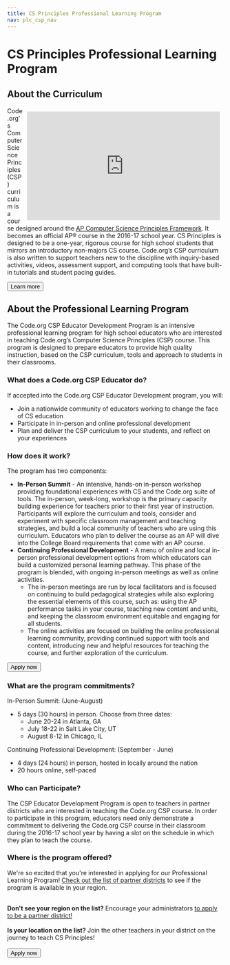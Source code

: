 ```yaml
---
title: CS Principles Professional Learning Program
nav: plc_csp_nav
---
```

# CS Principles Professional Learning Program #

## About the Curriculum


<iframe style="width:448px; height:252px; float:right; margin: 10px;" src="https://www.youtube.com/embed/S1vFrz4NETg" frameborder="0" allowfullscreen></iframe>

Code.org’s Computer Science Principles (CSP) curriculum is a course designed around the [AP
Computer Science Principles Framework](http://secure-media.collegeboard.org/digitalServices/pdf/ap/ap-computer-science-principles-curriculum-framework.pdf). It becomes an official AP® course in the 2016-­17
school year. CS Principles is designed to be a one-year, rigorous course for high school students that mirrors an introductory non-majors CS course. Code.org’s CSP curriculum is also written to support teachers new to the discipline with inquiry-­based activities, videos, assessment support, and computing tools that have built­-in tutorials and student pacing guides.

[<button>Learn more</button>](/educate/csp)

## <a name="about"></a>About the Professional Learning Program

The Code.org CSP Educator Development Program is an intensive professional learning program for high school educators who are interested in teaching Code.org’s Computer Science Principles (CSP) course. This program is designed to prepare educators to provide high quality instruction, based on the CSP curriculum, tools and approach to students in their classrooms. 

### What does a Code.org CSP Educator do?
If accepted into the Code.org CSP Educator Development program, you will:

- Join a nationwide community of educators working to change the face of CS education 
- Participate in in-person and online professional development
- Plan and deliver the CSP curriculum to your students, and reflect on your experiences 
 
 
### <a name="components"></a>How does it work?
The program has two components: 

- **In-Person Summit** - An intensive, hands-on in-person workshop providing foundational experiences with CS and the Code.org suite of tools. The in-person, week-long, workshop is the primary capacity building experience for teachers prior to their first year of instruction. Participants will explore the curriculum and tools, consider and experiment with specific classroom management and teaching strategies, and build a local community of teachers who are using this curriculum. Educators who plan to deliver the course as an AP will dive into the College Board requirements that come with an AP course.
- **Continuing Professional Development** - A menu of online and local in-person professional development options from which educators can build a customized personal learning pathway. This phase of the program is blended, with ongoing in-person meetings as well as online activities.
  - The in-person meetings are run by local facilitators and is focused on continuing to build pedagogical strategies while also exploring the essential elements of this course, such as: using the AP performance tasks in your course, teaching new content and units, and keeping the classroom environment equitable and engaging for all students.
  - The online activities are focused on building the online professional learning community, providing continued support with tools and content, introducing new and helpful resources for teaching the course, and further exploration of the curriculum.


[<button>Apply now</button>](/educate/plc/csp-application)

### <a name="commitments"></a>What are the program commitments?

In-Person Summit: (June-August)

  - 5 days (30 hours) in person. Choose from three dates:
	  - June 20-24 in Atlanta, GA
	  - July 18-22 in Salt Lake City, UT
	  - August 8-12 in Chicago, IL

Continuing Professional Development: (September - June)

  - 4 days (24 hours) in person, hosted in locally around the nation
  - 20 hours online, self-paced


### <a name="participate"></a>Who can Participate?

The CSP Educator Development Program is open to teachers in partner districts who are interested in teaching the Code.org CSP course. In order to participate in this program, educators need only demonstrate a commitment to delivering the Code.org CSP course in their classroom during the 2016-17 school year by having a slot on the schedule in which they plan to teach the course. 


### <a name="locations"></a>Where is the program offered?

We're so excited that you're interested in applying for our Professional Learning Program! [Check out the list of partner districts](https://docs.google.com/spreadsheets/d/1BDzs4k6nbZ87KdRZE62gqO_VpBC1yRSRbolWejGtDnU/edit#gid=0) to see if the program is available in your region.
<br><br> 

**Don't see your region on the list?** Encourage your administrators [to apply to be a partner district!](https://code.org/educate/districts)
<br><br>
**Is your location on the list?** Join the other teachers in your district on the journey to teach CS Principles! 
<br><br>
[<button>Apply now</button>](/educate/plc/csp-application)